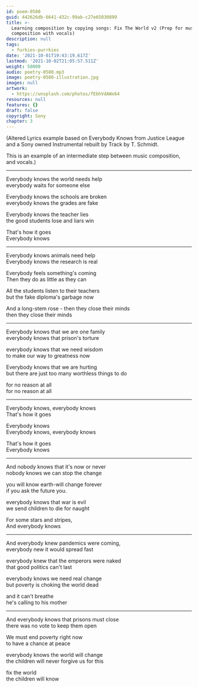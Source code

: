 ```yaml
---
id: poem-0580
guid: 442626db-6641-432c-99ab-c27e65030899
title: >-
  Learning composition by copying songs: Fix The World v2 (Prep for music
  composition with vocals)
description: null
tags:
  - furkies-purrkies
date: '2021-10-01T19:43:19.617Z'
lastmod: '2021-10-02T21:05:57.511Z'
weight: 58000
audio: poetry-0580.mp3
image: poetry-0580-illustration.jpg
images: null
artwork:
  - https://unsplash.com/photos/fEbhVdAWx64
resources: null
features: {}
draft: false
copyright: Sony
chapter: 3
---
```


(Altered Lyrics example based on Everybody Knows from Justice League\
and a Sony owned Instrumental rebuilt by Track by T. Schmidt.

This is an example of an intermediate step between music composition,\
and vocals.)

---

Everybody knows the world needs help\
everybody waits for someone else

Everybody knows the schools are broken\
everybody knows the grades are fake

Everybody knows the teacher lies\
the good students lose and liars win

That's how it goes\
Everybody knows

---

Everybody knows animals need help\
Everybody knows the research is real

Everybody feels something's coming\
Then they do as little as they can

All the students listen to their teachers\
but the fake diploma's garbage now

And a long-stem rose - then they close their minds\
then they close their minds

---

Everybody knows that we are one family\
everybody knows that prison's torture

everybody knows that we need wisdom\
to make our way to greatness now

Everybody knows that we are hurting\
but there are just too many worthless things to do

for no reason at all\
for no reason at all

---

Everybody knows, everybody knows\
That's how it goes

Everybody knows\
Everybody knows, everybody knows

That's how it goes\
Everybody knows

---

And nobody knows that it's now or never\
nobody knows we can stop the change

you will know earth-will change forever\
if you ask the future you.

everybody knows that war is evil\
we send children to die for naught

For some stars and stripes,\
And everybody knows

---

And everybody knew pandemics were coming,\
everybody new it would spread fast

everybody knew that the emperors were naked\
that good politics can't last

everybody knows we need real change\
but poverty is choking the world dead

and it can't breathe\
he's calling to his mother

---

And everybody knows that prisons must close\
there was no vote to keep them open

We must end poverty right now\
to have a chance at peace

everybody knows the world will change\
the children will never forgive us for this

fix the world\
the children will know
